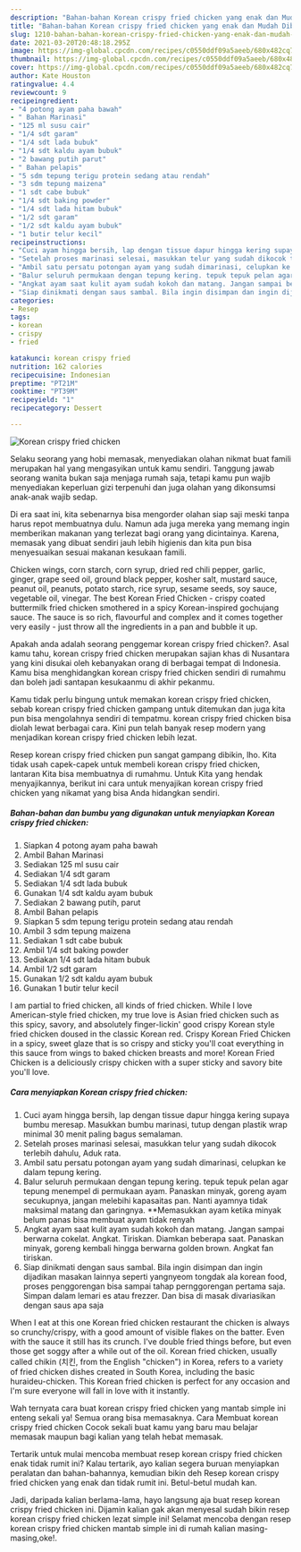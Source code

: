 ```yaml
---
description: "Bahan-bahan Korean crispy fried chicken yang enak dan Mudah Dibuat"
title: "Bahan-bahan Korean crispy fried chicken yang enak dan Mudah Dibuat"
slug: 1210-bahan-bahan-korean-crispy-fried-chicken-yang-enak-dan-mudah-dibuat
date: 2021-03-20T20:48:18.295Z
image: https://img-global.cpcdn.com/recipes/c0550ddf09a5aeeb/680x482cq70/korean-crispy-fried-chicken-foto-resep-utama.jpg
thumbnail: https://img-global.cpcdn.com/recipes/c0550ddf09a5aeeb/680x482cq70/korean-crispy-fried-chicken-foto-resep-utama.jpg
cover: https://img-global.cpcdn.com/recipes/c0550ddf09a5aeeb/680x482cq70/korean-crispy-fried-chicken-foto-resep-utama.jpg
author: Kate Houston
ratingvalue: 4.4
reviewcount: 9
recipeingredient:
- "4 potong ayam paha bawah"
- " Bahan Marinasi"
- "125 ml susu cair"
- "1/4 sdt garam"
- "1/4 sdt lada bubuk"
- "1/4 sdt kaldu ayam bubuk"
- "2 bawang putih parut"
- " Bahan pelapis"
- "5 sdm tepung terigu protein sedang atau rendah"
- "3 sdm tepung maizena"
- "1 sdt cabe bubuk"
- "1/4 sdt baking powder"
- "1/4 sdt lada hitam bubuk"
- "1/2 sdt garam"
- "1/2 sdt kaldu ayam bubuk"
- "1 butir telur kecil"
recipeinstructions:
- "Cuci ayam hingga bersih, lap dengan tissue dapur hingga kering supaya bumbu meresap. Masukkan bumbu marinasi, tutup dengan plastik wrap minimal 30 menit paling bagus semalaman."
- "Setelah proses marinasi selesai, masukkan telur yang sudah dikocok terlebih dahulu, Aduk rata."
- "Ambil satu persatu potongan ayam yang sudah dimarinasi, celupkan ke dalam tepung kering."
- "Balur seluruh permukaan dengan tepung kering. tepuk tepuk pelan agar tepung menempel di permukaan ayam. Panaskan minyak, goreng ayam secukupnya, jangan melebihi kapasaitas pan. Nanti ayamnya tidak maksimal matang dan garingnya. **Memasukkan ayam ketika minyak belum panas bisa membuat ayam tidak renyah"
- "Angkat ayam saat kulit ayam sudah kokoh dan matang. Jangan sampai berwarna cokelat. Angkat. Tiriskan. Diamkan beberapa saat. Panaskan minyak, goreng kembali hingga berwarna golden brown. Angkat fan tiriskan."
- "Siap dinikmati dengan saus sambal. Bila ingin disimpan dan ingin dijadikan masakan lainnya seperti yangnyeom tongdak ala korean food, proses penggorengan bisa sampai tahap pernggorengan pertama saja. Simpan dalam lemari es atau frezzer. Dan bisa di masak divariasikan dengan saus apa saja"
categories:
- Resep
tags:
- korean
- crispy
- fried

katakunci: korean crispy fried 
nutrition: 162 calories
recipecuisine: Indonesian
preptime: "PT21M"
cooktime: "PT39M"
recipeyield: "1"
recipecategory: Dessert

---
```



![Korean crispy fried chicken](https://img-global.cpcdn.com/recipes/c0550ddf09a5aeeb/680x482cq70/korean-crispy-fried-chicken-foto-resep-utama.jpg)

Selaku seorang yang hobi memasak, menyediakan olahan nikmat buat famili merupakan hal yang mengasyikan untuk kamu sendiri. Tanggung jawab seorang  wanita bukan saja menjaga rumah saja, tetapi kamu pun wajib menyediakan keperluan gizi terpenuhi dan juga olahan yang dikonsumsi anak-anak wajib sedap.

Di era  saat ini, kita sebenarnya bisa mengorder olahan siap saji meski tanpa harus repot membuatnya dulu. Namun ada juga mereka yang memang ingin memberikan makanan yang terlezat bagi orang yang dicintainya. Karena, memasak yang dibuat sendiri jauh lebih higienis dan kita pun bisa menyesuaikan sesuai makanan kesukaan famili. 

Chicken wings, corn starch, corn syrup, dried red chili pepper, garlic, ginger, grape seed oil, ground black pepper, kosher salt, mustard sauce, peanut oil, peanuts, potato starch, rice syrup, sesame seeds, soy sauce, vegetable oil, vinegar. The best Korean Fried Chicken - crispy coated buttermilk fried chicken smothered in a spicy Korean-inspired gochujang sauce. The sauce is so rich, flavourful and complex and it comes together very easily - just throw all the ingredients in a pan and bubble it up.

Apakah anda adalah seorang penggemar korean crispy fried chicken?. Asal kamu tahu, korean crispy fried chicken merupakan sajian khas di Nusantara yang kini disukai oleh kebanyakan orang di berbagai tempat di Indonesia. Kamu bisa menghidangkan korean crispy fried chicken sendiri di rumahmu dan boleh jadi santapan kesukaanmu di akhir pekanmu.

Kamu tidak perlu bingung untuk memakan korean crispy fried chicken, sebab korean crispy fried chicken gampang untuk ditemukan dan juga kita pun bisa mengolahnya sendiri di tempatmu. korean crispy fried chicken bisa diolah lewat berbagai cara. Kini pun telah banyak resep modern yang menjadikan korean crispy fried chicken lebih lezat.

Resep korean crispy fried chicken pun sangat gampang dibikin, lho. Kita tidak usah capek-capek untuk membeli korean crispy fried chicken, lantaran Kita bisa membuatnya di rumahmu. Untuk Kita yang hendak menyajikannya, berikut ini cara untuk menyajikan korean crispy fried chicken yang nikamat yang bisa Anda hidangkan sendiri.

<!--inarticleads1-->

##### Bahan-bahan dan bumbu yang digunakan untuk menyiapkan Korean crispy fried chicken:

1. Siapkan 4 potong ayam paha bawah
1. Ambil  Bahan Marinasi
1. Sediakan 125 ml susu cair
1. Sediakan 1/4 sdt garam
1. Sediakan 1/4 sdt lada bubuk
1. Gunakan 1/4 sdt kaldu ayam bubuk
1. Sediakan 2 bawang putih, parut
1. Ambil  Bahan pelapis
1. Siapkan 5 sdm tepung terigu protein sedang atau rendah
1. Ambil 3 sdm tepung maizena
1. Sediakan 1 sdt cabe bubuk
1. Ambil 1/4 sdt baking powder
1. Sediakan 1/4 sdt lada hitam bubuk
1. Ambil 1/2 sdt garam
1. Gunakan 1/2 sdt kaldu ayam bubuk
1. Gunakan 1 butir telur kecil


I am partial to fried chicken, all kinds of fried chicken. While I love American-style fried chicken, my true love is Asian fried chicken such as this spicy, savory, and absolutely finger-lickin&#39; good crispy Korean style fried chicken doused in the classic Korean red. Crispy Korean Fried Chicken in a spicy, sweet glaze that is so crispy and sticky you&#39;ll coat everything in this sauce from wings to baked chicken breasts and more! Korean Fried Chicken is a deliciously crispy chicken with a super sticky and savory bite you&#39;ll love. 

<!--inarticleads2-->

##### Cara menyiapkan Korean crispy fried chicken:

1. Cuci ayam hingga bersih, lap dengan tissue dapur hingga kering supaya bumbu meresap. Masukkan bumbu marinasi, tutup dengan plastik wrap minimal 30 menit paling bagus semalaman.
1. Setelah proses marinasi selesai, masukkan telur yang sudah dikocok terlebih dahulu, Aduk rata.
1. Ambil satu persatu potongan ayam yang sudah dimarinasi, celupkan ke dalam tepung kering.
1. Balur seluruh permukaan dengan tepung kering. tepuk tepuk pelan agar tepung menempel di permukaan ayam. Panaskan minyak, goreng ayam secukupnya, jangan melebihi kapasaitas pan. Nanti ayamnya tidak maksimal matang dan garingnya. **Memasukkan ayam ketika minyak belum panas bisa membuat ayam tidak renyah
1. Angkat ayam saat kulit ayam sudah kokoh dan matang. Jangan sampai berwarna cokelat. Angkat. Tiriskan. Diamkan beberapa saat. Panaskan minyak, goreng kembali hingga berwarna golden brown. Angkat fan tiriskan.
1. Siap dinikmati dengan saus sambal. Bila ingin disimpan dan ingin dijadikan masakan lainnya seperti yangnyeom tongdak ala korean food, proses penggorengan bisa sampai tahap pernggorengan pertama saja. Simpan dalam lemari es atau frezzer. Dan bisa di masak divariasikan dengan saus apa saja


When I eat at this one Korean fried chicken restaurant the chicken is always so crunchy/crispy, with a good amount of visible flakes on the batter. Even with the sauce it still has its crunch. I&#39;ve double fried things before, but even those get soggy after a while out of the oil. Korean fried chicken, usually called chikin (치킨, from the English &#34;chicken&#34;) in Korea, refers to a variety of fried chicken dishes created in South Korea, including the basic huraideu-chicken. This Korean fried chicken is perfect for any occasion and I&#39;m sure everyone will fall in love with it instantly. 

Wah ternyata cara buat korean crispy fried chicken yang mantab simple ini enteng sekali ya! Semua orang bisa memasaknya. Cara Membuat korean crispy fried chicken Cocok sekali buat kamu yang baru mau belajar memasak maupun bagi kalian yang telah hebat memasak.

Tertarik untuk mulai mencoba membuat resep korean crispy fried chicken enak tidak rumit ini? Kalau tertarik, ayo kalian segera buruan menyiapkan peralatan dan bahan-bahannya, kemudian bikin deh Resep korean crispy fried chicken yang enak dan tidak rumit ini. Betul-betul mudah kan. 

Jadi, daripada kalian berlama-lama, hayo langsung aja buat resep korean crispy fried chicken ini. Dijamin kalian gak akan menyesal sudah bikin resep korean crispy fried chicken lezat simple ini! Selamat mencoba dengan resep korean crispy fried chicken mantab simple ini di rumah kalian masing-masing,oke!.

